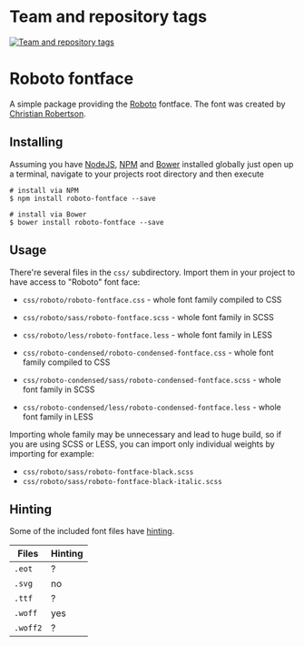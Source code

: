 Team and repository tags
========================

[![Team and repository tags](http://governance.openstack.org/badges/deb-python-xstatic-roboto-fontface.svg)](http://governance.openstack.org/reference/tags/index.html)

<!-- Change things from this point on -->

# Roboto fontface

A simple package providing the [Roboto](http://www.google.com/fonts/specimen/Roboto) fontface. The font was created by [Christian Robertson](https://plus.google.com/110879635926653430880/about).

## Installing

Assuming you have [NodeJS](http://nodejs.org/), [NPM](https://www.npmjs.com/) and [Bower](http://bower.io/) installed globally just open up a terminal, navigate to your projects root directory and then execute

```
# install via NPM
$ npm install roboto-fontface --save

# install via Bower
$ bower install roboto-fontface --save
```


## Usage

There're several files in the `css/` subdirectory. Import them in your project
to have access to "Roboto" font face:

* `css/roboto/roboto-fontface.css` - whole font family compiled to CSS
* `css/roboto/sass/roboto-fontface.scss` - whole font family in SCSS
* `css/roboto/less/roboto-fontface.less` - whole font family in LESS

* `css/roboto-condensed/roboto-condensed-fontface.css` - whole font family compiled to CSS
* `css/roboto-condensed/sass/roboto-condensed-fontface.scss` - whole font family in SCSS
* `css/roboto-condensed/less/roboto-condensed-fontface.less` - whole font family in LESS

Importing whole family may be unnecessary and lead to huge build, so if you are
using SCSS or LESS, you can import only individual weights by importing for example:

* `css/roboto/sass/roboto-fontface-black.scss`
* `css/roboto/sass/roboto-fontface-black-italic.scss`

## Hinting

Some of the included font files have [hinting](http://en.wikipedia.org/wiki/Font_hinting).

| Files    | Hinting |
|----------|---------|
| `.eot`   | ?       |
| `.svg`   | no      |
| `.ttf`   | ?       |
| `.woff`  | yes     |
| `.woff2` | ?       |
